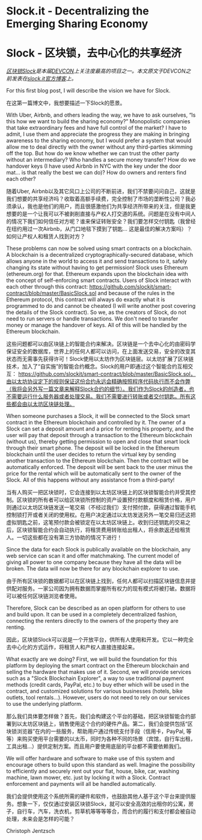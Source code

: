 # Slock.it - Decentralizing the Emerging Sharing Economy
# Slock - 区块锁，去中心化的共享经济

*[区块锁Slock](http://slock.it)是本届[DEVCON](https://www.youtube.com/watch?v=49wHQoJxYPo)上关注度最高的项目之一。本文原文于DEVCON之前发表在[slock.it官方博客](http://slock.it/index.php?c=20150901_vision#0_blog)上。*

For this first blog post, I will describe the vision we have for Slock.

在这第一篇博文中，我想要描述一下Slock的愿景。

With Uber, Airbnb, and others leading the way, we have to ask ourselves, “Is this how we want to build the sharing economy?” Monopolistic companies that take extraordinary fees and have full control of the market? I have to admit, I use them and appreciate the progress they are making in bringing awareness to the sharing economy, but I would prefer a system that would allow me to deal directly with the owner without any third-parties skimming off the top. But how do we know whether we can trust the other party without an intermediary? Who handles a secure money transfer? How do we handover keys (I have used Airbnb in NYC with the key under the door mat… is that really the best we can do)? How do owners and renters find each other?

随着Uber, Airbnb以及其它风口上公司的不断前进，我们不禁要问问自己，这就是我们想要的共享经济吗？收取着高额手续费，完全控制了市场的垄断性公司？我必须承认，我也是他们的用户，而且很感激他们为共享经济所带来的关注，但是我更想要的是一个让我可以不被剥削直接与产权人打交道的系统。问题是在没有中间人的情况下我们如何信任对方呢？谁来保证转账安全？我们要怎样交付钥匙（我曾经在纽约用过一次Airbnb，从门口地毯下摸到了钥匙... 这是最佳的解决方案吗）？如何让产权人和租赁人找到对方？

These problems can now be solved using smart contracts on a blockchain. A blockchain is a decentralized cryptographically-secured database, which allows anyone in the world to access it and send transactions to it, safely changing its state without having to get permission! Slock uses Ethereum (ethereum.org) for that. Ethereum expands upon the blockchain idea with the concept of self-enforcing smart contracts. Users of Slock interact with each other through this contract: https://github.com/slockit/smart-contract/blob/master/BasicSlock.sol and because of the rules in the Ethereum protocol, this contract will always do exactly what it is programmed to do and cannot be cheated (I will write another post covering the details of the Slock contract). So we, as the creators of Slock, do not need to run servers or handle transactions. We don't need to transfer money or manage the handover of keys. All of this will be handled by the Ethereum blockchain.

这些问题都可以由区块链上的智能合约来解决。区块链是一个去中心化的由密码学保证安全的数据库，世界上的任何人都可以访问，在上面发送交易，安全的改变其状态而无需事先获得许可！Slock使用以太坊作为区块链层。以太坊扩展了区块链技术，加入了“自实施”的智能合约概念。Slock的用户即通过这个智能合约互相交互： https://github.com/slockit/smart-contract/blob/master/BasicSlock.sol，由以太坊协议定下的规则保证这份合约永远会精确按照程序代码执行而不会作弊（我将会另外写一篇文章来解释Slock合约的细节）。我们作为Slock的创造者，也不需要运行什么服务器或者处理交易。我们不需要进行转账或者交付钥匙。所有这些都会由以太坊区块链处理。

When someone purchases a Slock, it will be connected to the Slock smart contract in the Ethereum blockchain and controlled by it. The owner of a Slock can set a deposit amount and a price for renting his property, and the user will pay that deposit through a transaction to the Ethereum blockchain (without us), thereby getting permission to open and close that smart lock through their smart phone. The deposit will be locked in the Ethereum blockchain until the user decides to return the virtual key by sending another transaction to the Ethereum blockchain. Then the contract will be automatically enforced. The deposit will be sent back to the user minus the price for the rental which will be automatically sent to the owner of the Slock. All of this happens without any assistance from a third-party!

当有人购买一把区块锁时，它会连接到以太坊区块链上的区块锁智能合约并受其控制。区块锁的所有者可以给区块锁所控制的资产设置预付款额度和租赁价格，用户则通过以太坊区块链发送一笔交易（不经过我们）支付预付款，获得通过智能手机控制锁打开或者关闭的使用权。在用户决定通过以太坊发送另外一笔交易归还这把虚拟钥匙之前，这笔预付款会被锁定在以太坊区块链上。收到归还钥匙的交易之后，区块锁智能合约会自动执行，将租赁费用转账给出租人，将余款返还给租赁人。一切这些都在没有第三方协助的情况下进行！

Since the data for each Slock is publically available on the blockchain, any web service can scan it and offer matchmaking. The current model of giving all power to one company because they have all the data will be broken. The data will now be there for any blockchain explorer to use.

由于所有区块锁的数据都可以在区块链上找到，任何人都可以扫描区块链信息并提供配对服务。一家公司因为拥有数据而掌握所有权力的现有模式将被打破。数据将可以被任何区块链浏览者使用。

Therefore, Slock can be described as an open platform for others to use and build upon. It can be used in a completely decentralized fashion, connecting the renters directly to the owners of the property they are renting.

因此，区块锁Slock可以说是一个开放平台，供所有人使用和开发。它以一种完全去中心化的方式运作，将租赁人和产权人直接连接起来。

What exactly are we doing? First, we will build the foundation for this platform by deploying the smart contract on the Ethereum blockchain and selling the hardware that makes use of it. Second, we will provide services such as a "Slock Blockchain Explorer", a way to use traditional payment methods (credit cards, PayPal, etc.) to buy ether which will be used in the contract, and customized solutions for various businesses (hotels, bike outlets, tool rentals...). However, users do not need to rely on our services to use the underlying platform.

那么我们具体要怎样做？首先，我们会构建这个平台的基础，把区块锁智能合约部署到以太坊区块链上，销售使用这个合约的硬件产品。第二，我们会提供包括“区块锁浏览器”在内的一些服务，帮助用户通过传统支付手段（信用卡，PayPal, 等等）来购买使用平台需要的以太币，同时为各种不同的场景（宾馆，自行车出租，工具出租...）提供定制方案。而且用户要使用底层的平台都不需要依赖我们。

We will offer hardware and software to make use of this system and encourage others to build upon this standard as well. Imagine the possibility to efficiently and securely rent out your flat, house, bike, car, washing machine, lawn mower, etc. just by locking it with a Slock. Contract enforcement and payments will all be handled automatically.

我们会提供使用这个系统所需的硬件和软件，也鼓励其他人基于这个平台来提供服务。想象一下，仅仅通过安装区块锁Slock，就可以安全高效的出租你的公寓，房子，自行车，汽车，洗衣机，剪草机等等等等合，而合约的履行和支付都会被自动处理，未来会是怎样的可能？

Christoph Jentzsch
